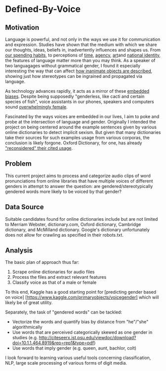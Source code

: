 # Defined-By-Voice

## Motivation
Language is powerful, and not only in the ways we use it for communication and expression. Studies have shown that the medium with which we share our thoughts, ideas, beliefs in, inadvertently influences and shapes us. From [our spending habits](http://www.anderson.ucla.edu/faculty/keith.chen/papers/LanguageWorkingPaper.pdf), to perceptions of [time](http://journals.sagepub.com/doi/abs/10.1177/0956797610386621), [agency](https://www.frontiersin.org/articles/10.3389/fpsyg.2010.00162/full), [art]((https://www.frontiersin.org/articles/10.3389/fpsyg.2010.00244/full))and [national identity](https://www.npr.org/sections/parallels/2017/09/29/554327011/for-catalonias-separatists-language-is-the-key-to-identity), the features of language matter more than you may think. As a speaker of two languagages without grammatical gender, I found it especially interesting the way that can affect [how inanimate objects are described](https://web.stanford.edu/class/linguist156/Boroditsky_ea_2003.pdf), showing just how stereotypes can be ingrained and propagated via language.

As technology advances rapidly, it acts as a mirror of these [embedded biases](http://science.sciencemag.org/content/356/6334/183). Despite being supposedly "genderless, like cacti and certain species of fish", voice assistants in our phones, speakers and computers sound [overwhelmingly female](https://www.wsj.com/articles/alexa-siri-cortana-the-problem-with-all-female-digital-assistants-1487709068). 

Fascinated by the ways voices are embedded in our lives, I aim to poke and probe at the intersection of language and gender.
Originally I intended the project on being centered around the example sentences given by various online dictionaries to detect implicit sexism. But given that many dictionaries take their sources for such examples usage from various corporas, the conclusion is likely forgone. Oxford Dictionary, for one, has already ["reconsidered" their cited usage](https://www.theguardian.com/books/2016/jan/25/oxford-dictionary-review-sexist-language-rabid-feminist-gender).

## Problem
This current project aims to process and categorize audio clips of word pronunciations from online libraries that have multiple voices of different genders in attempt to answer the question: are gendered/stereotypically gendered words more likely to be voiced by that gender?

## Data Source
Suitable candidates found for online dictionaries include but are not limited to Merriam Webster, dictionary.com, Oxford dictionary, Cambridge dictionary, and McMilland dictionary. Google's dictionary unfortunately does not allow for crawling as specified in their robots.txt.

## Analysis
The basic plan of approach thus far:

1. Scrape online dictionaries for audio files
2. Process the files and extract relevant features
3. Classify voice as that of a male or female

To this end, Kaggle has a good starting point for [predicting gender based on voice] [https://www.kaggle.com/primaryobjects/voicegender] which will likely be of great utility.

Separately, the task of "gendered words" can be tackled:

* Vectorize the words and quantify bias by distance from "he"/"she" algorithmically
* Use words that are perceived categorically skewed as one gender in studies (e.g. http://citeseerx.ist.psu.edu/viewdoc/download?doi=10.1.1.464.8919&rep=rep1&type=pdf)
* Use words that imply gender (e.g. queen, aunt, bachlor, colt)

I look forward to learning various useful tools concerning classification, NLP, large scale processing of various forms of digit media.
